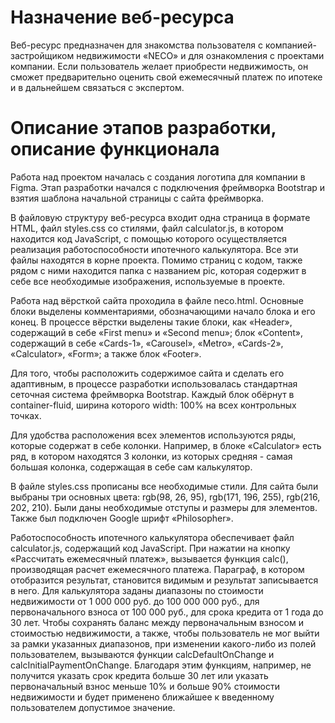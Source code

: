 # Назначение веб-ресурса #
 
Веб-ресурс предназначен для знакомства пользователя с компанией-застройщиком недвижимости «NECO» и для ознакомления с проектами компании. Если пользователь желает приобрести недвижимость, он сможет предварительно оценить свой ежемесячный платеж по ипотеке и в дальнейшем связаться с экспертом.
 
# Описание этапов разработки, описание функционала #
 
Работа над проектом началась с создания логотипа для компании в Figma. Этап разработки начался с подключения фреймворка Bootstrap и взятия шаблона начальной страницы с сайта фреймворка.

В файловую структуру веб-ресурса входит одна страница в формате HTML, файл styles.css со стилями, файл calculator.js, в котором находится код JavaScript, с помощью которого осуществляется реализация работоспособности ипотечного калькулятора. Все эти файлы находятся в корне проекта. Помимо страниц с кодом, также рядом с ними находится папка с названием pic, которая содержит в себе все необходимые изображения, используемые в проекте.

Работа над вёрсткой сайта проходила в файле neco.html. Основные блоки выделены комментариями, обозначающими начало блока и его конец. В процессе вёрстки выделены такие блоки, как «Header», содержащий в себе «First menu» и «Second menu»; блок «Content», содержащий в себе «Cards-1», «Carousel», «Metro», «Cards-2», «Calculator», «Form»; а также блок «Footer».

Для того, чтобы расположить содержимое сайта и сделать его адаптивным, в процессе разработки использовалась стандартная сеточная система фреймворка Bootstrap. Каждый блок обёрнут в container-fluid, ширина которого width: 100% на всех контрольных точках.
 
Для удобства расположения всех элементов используются ряды, которые содержат в себе колонки. Например, в блоке «Calculator» есть ряд, в котором находятся 3 колонки, из которых средняя - самая большая колонка, содержащая в себе сам калькулятор.

В файле styles.css прописаны все необходимые стили. Для сайта были выбраны три основных цвета: rgb(98, 26, 95),  rgb(171, 196, 255),  rgb(216, 202, 210). Были даны необходимые отступы и размеры для элементов. Также был подключен Google шрифт «Philosopher».

Работоспособность ипотечного калькулятора обеспечивает файл calculator.js, содержащий код JavaScript. При нажатии на кнопку «Рассчитать ежемесячный платеж», вызывается функция calc(), производящая расчет ежемесячного платежа. Параграф, в котором отобразится результат, становится видимым и результат записывается в него. Для калькулятора заданы диапазоны по стоимости недвижимости от 1 000 000 руб. до 100 000 000 руб., для первоначального взноса от 100 000 руб., для срока кредита от 1 года до 30 лет. Чтобы сохранять баланс между первоначальным взносом и стоимостью недвижимости, а также, чтобы пользователь не мог выйти за рамки указанных диапазонов, при изменении какого-либо из полей пользователем, вызываются функции calcDefaultOnChange и calcInitialPaymentOnChange. Благодаря этим функциям, например, не получится указать срок кредита больше 30 лет или указать первоначальный взнос меньше 10% и больше 90% стоимости недвижимости и будет применено ближайшее к введенному пользователем допустимое значение.

